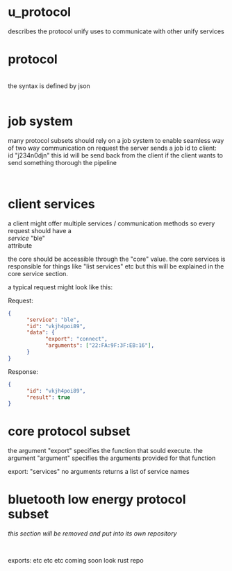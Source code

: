 # u_protocol

describes the protocol unify uses to communicate with other unify services
<br>

# protocol

<br>
the syntax is defined by json<br>
<br>

# job system

many protocol subsets should rely on a job system to enable seamless way of two way communication
on request the server sends a job id to client: <br>
id "j234n0djn"
this id will be send back from the client if the client wants to send something thorough the pipeline

<br>

# client services

a client might offer multiple services / communication methods so every request should have a <br>
_service_ "ble" <br>
attribute <br>

the core should be accessible through the "core" value. the core services is responsible for things like "list services" etc but this will be explained in the core service section.

a typical request might look like this: 

Request:

```json
{
      "service": "ble",
      "id": "vkjh4poi89",
      "data": {
            "export": "connect",
            "arguments": ["22:FA:9F:3F:EB:16"],
      }
}
```

Response:

```json
{
      "id": "vkjh4poi89",
      "result": true
}
```

# core protocol subset
the argument "export" specifies the function that sould execute.
the argument "argument" specifies the arguments provided for that function

export: "services" no arguments
returns a list of service names

# bluetooth low energy protocol subset
_this section will be removed and put into its own repository_

<br>

exports: etc etc etc coming soon look rust repo



